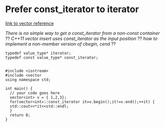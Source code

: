 # Prefer const_iterator to iterator
[link to vector reference](http://www.cplusplus.com/reference/vector/vector/insert/)

_There is no simple way to get a const_iterator from a non-const container_ ??
_C++11 vector insert uses const_iterator as the input position_ ??
_how to implement a non-member version of cbegin, cend_ ??

    typedef value_type* iterator;                     
    typedef const value_type* const_iterator;    


    #include <iostream>
    #include <vector
    using namespace std;

    int main() {
      // your code goes here
      vector<int> v = { 1,2,3};
      for(vector<int>::const_iterator it=v.begin();it!=v.end();++it) {
      std::cout<<*it<<std::endl;
      }
      return 0;
    }
